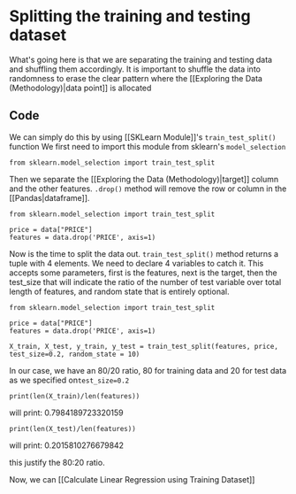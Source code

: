 # Splitting the training and testing dataset
What's going here is that we are separating the training and testing data and shuffling them accordingly. It is important to shuffle the data into randomness to erase the clear pattern where the [[Exploring the Data (Methodology)|data point]] is allocated


## Code
We can simply do this by using [[SKLearn Module]]'s `train_test_split()` function
We first need to import this module from sklearn's `model_selection`

```
from sklearn.model_selection import train_test_split
```

Then we separate the [[Exploring the Data (Methodology)|target]] column and the other features. `.drop()` method will remove the row or column in the [[Pandas|dataframe]]. 

```
from sklearn.model_selection import train_test_split

price = data["PRICE"]
features = data.drop('PRICE', axis=1)

```

Now is the time to split  the data out. `train_test_split()` method returns a tuple with 4 elements. We need to declare 4 variables to catch it. This accepts some parameters, first is the features, next is the target, then the test_size that will indicate the ratio of the number of test variable over total length of features, and random state that is entirely optional.

```
from sklearn.model_selection import train_test_split

price = data["PRICE"]
features = data.drop('PRICE', axis=1)

X_train, X_test, y_train, y_test = train_test_split(features, price, test_size=0.2, random_state = 10)
```

In our case, we have an 80/20 ratio, 80 for training data and 20 for test data as we specified on`test_size=0.2`  

```
print(len(X_train)/len(features))
```

will print: 0.7984189723320159

```
print(len(X_test)/len(features))
```

will print: 0.2015810276679842

this justify the 80:20 ratio. 


Now, we can [[Calculate Linear Regression using Training Dataset]]
